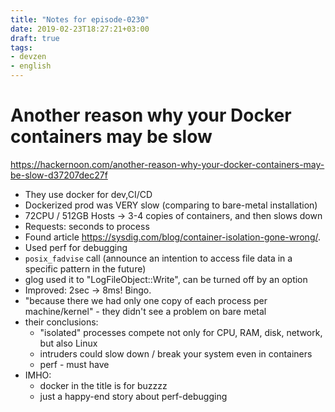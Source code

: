 ```yaml
---
title: "Notes for episode-0230"
date: 2019-02-23T18:27:21+03:00
draft: true
tags:
- devzen
- english
---
```


# Another reason why your Docker containers may be slow
https://hackernoon.com/another-reason-why-your-docker-containers-may-be-slow-d37207dec27f

- They use docker for dev,CI/CD
- Dockerized prod was VERY slow (comparing to bare-metal installation)
- 72CPU / 512GB Hosts -> 3-4 copies of containers, and then slows down
- Requests: seconds to process
- Found article https://sysdig.com/blog/container-isolation-gone-wrong/.
- Used perf for debugging
- `posix_fadvise` call (announce an intention to access file data in a specific pattern in the future)
- glog used it to "LogFileObject::Write", can be turned off by an option
- Improved: 2sec -> 8ms! Bingo.
- "because there we had only one copy of each process per machine/kernel" - they didn't see a problem on bare metal
- their conclusions:
  - "isolated" processes compete not only for CPU, RAM, disk, network, but also Linux
  - intruders could slow down / break your system even in containers
  - perf - must have
- IMHO:
  - docker in the title is for buzzzz
  - just a happy-end story about perf-debugging

